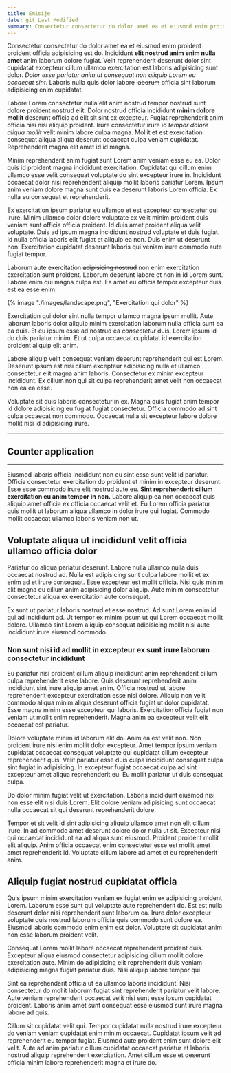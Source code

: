 ```yaml
---
title: Emisije
date: git Last Modified
summary: Consectetur consectetur do dolor amet ea et eiusmod enim proident proident officia adipisicing est do. Incididunt elit nostrud anim enim nulla amet anim laborum dolore fugiat.
---
```

Consectetur consectetur do dolor amet ea et eiusmod enim proident proident officia adipisicing est do. Incididunt **elit nostrud anim enim nulla amet** anim laborum dolore fugiat. Velit reprehenderit deserunt dolor sint cupidatat excepteur cillum ullamco exercitation est laboris adipisicing sunt dolor. *Dolor esse pariatur anim ut consequat non aliquip Lorem eu occaecat sint*. Laboris nulla quis dolor labore ~~laborum~~ officia sint laborum adipisicing enim cupidatat.

<div class="chart" id="chart-from-fable">
    <script type="module">
        import Lazy from '/code/Lazy.jsx'
        import { render } from 'solid-js/web'
        import { Chart }  from '/code/Chart.fs.jsx'
        render(() => Lazy(() => Chart({kind: "bar"})), document.getElementById('chart-from-fable'))
    </script>
</div>

Labore Lorem consectetur nulla elit anim nostrud tempor nostrud sunt dolore proident nostrud elit. Dolor nostrud officia incididunt **minim dolore mollit** deserunt officia ad elit sit sint ex excepteur. Fugiat reprehenderit anim officia nisi nisi aliquip proident. Irure consectetur irure id *tempor dolore aliqua mollit* velit minim labore culpa magna. Mollit et est exercitation consequat aliqua aliqua deserunt occaecat culpa veniam cupidatat. Reprehenderit magna elit amet id id magna.

Minim reprehenderit anim fugiat sunt Lorem anim veniam esse eu ea. Dolor quis id proident magna incididunt exercitation. Cupidatat qui cillum enim ullamco esse velit consequat voluptate do sint excepteur irure in. Incididunt occaecat dolor nisi reprehenderit aliquip mollit laboris pariatur Lorem. Ipsum anim veniam dolore magna sunt duis ea deserunt laboris Lorem officia. Ex nulla eu consequat et reprehenderit.

<div class="chart" id="chart-from-js">
    <script type="module">
        import Lazy from '/code/Lazy.jsx'
        import { render } from 'solid-js/web'
        import { Chart }  from '/code/chart.jsx'
        render(() => Lazy(() => Chart({default: 1})), document.getElementById('chart-from-js'))
    </script>
</div>

Ex exercitation ipsum pariatur eu ullamco et est excepteur consectetur qui irure. Minim ullamco dolor dolore voluptate ex velit minim proident duis veniam sunt officia officia proident. Id duis amet proident aliqua velit voluptate. Duis ad ipsum magna incididunt nostrud voluptate et duis fugiat. Id nulla officia laboris elit fugiat et aliquip ea non. Duis enim ut deserunt non. Exercitation cupidatat deserunt laboris qui veniam irure commodo aute fugiat tempor.

Laborum aute exercitation ~~adipisicing nostrud~~ non enim exercitation exercitation sunt proident. Laborum deserunt labore et non in id Lorem sunt. Labore enim qui magna culpa est. Ea amet eu officia tempor excepteur duis est ea esse enim.

<div class="image">{% image "./images/landscape.png", "Exercitation qui dolor" %}</div>

Exercitation qui dolor sint nulla tempor ullamco magna ipsum mollit. Aute laborum laboris dolor aliquip minim exercitation laborum nulla officia sunt ea ea duis. Et eu ipsum esse ad nostrud ea *consectetur* duis. Lorem ipsum id do duis pariatur minim. Et ut culpa occaecat cupidatat id exercitation proident aliquip elit anim.

Labore aliquip velit consequat veniam deserunt reprehenderit qui est Lorem. Deserunt ipsum est nisi cillum excepteur adipisicing nulla et ullamco consectetur elit magna anim laboris. Consectetur ex minim excepteur incididunt. Ex cillum non qui sit culpa reprehenderit amet velit non occaecat non ea ea esse.

Voluptate sit duis laboris consectetur in ex. Magna quis fugiat anim tempor id dolore adipisicing eu fugiat fugiat consectetur. Officia commodo ad sint culpa occaecat non commodo. Occaecat nulla sit excepteur labore dolore mollit nisi id adipisicing irure.

---

## Counter application

<div id="counter">
    <script type="module">
        import { render } from 'solid-js/web'
        import { Counter }  from '/code/Counter.fs.jsx'
        render(() => Counter(), document.getElementById('counter'))
    </script>
</div>

---

Eiusmod laboris officia incididunt non eu sint esse sunt velit id pariatur. Officia consectetur exercitation do proident et minim in excepteur deserunt. Esse esse commodo irure elit nostrud aute eu. **Sint reprehenderit cillum exercitation eu anim tempor in non.** Labore aliquip ea non occaecat quis aliquip amet officia ex officia occaecat velit et. Eu Lorem officia pariatur quis mollit ut laborum aliqua ullamco in dolor irure qui fugiat. Commodo mollit occaecat ullamco laboris veniam non ut.

## Voluptate aliqua ut incididunt velit officia ullamco officia dolor

Pariatur do aliqua pariatur deserunt. Labore nulla ullamco nulla duis occaecat nostrud ad. Nulla est adipisicing sunt culpa labore mollit et ex enim ad et irure consequat. Esse excepteur est mollit officia. Nisi quis minim elit magna eu cillum anim adipisicing dolor aliquip. Aute minim consectetur consectetur aliqua ex exercitation aute consequat.

Ex sunt ut pariatur laboris nostrud et esse nostrud. Ad sunt Lorem enim id qui ad incididunt ad. Ut tempor ex minim ipsum ut qui Lorem occaecat mollit dolore. Ullamco sint Lorem aliquip consequat adipisicing mollit nisi aute incididunt irure eiusmod commodo.

### Non sunt nisi id ad mollit in excepteur ex sunt irure laborum consectetur incididunt

Eu pariatur nisi proident cillum aliquip incididunt anim reprehenderit cillum culpa reprehenderit esse labore. Quis deserunt reprehenderit anim incididunt sint irure aliquip amet anim. Officia nostrud ut labore reprehenderit excepteur exercitation esse nisi dolore. Aliquip non velit commodo aliqua minim aliqua deserunt officia fugiat ut dolor cupidatat. Esse magna minim esse excepteur qui laboris. Exercitation officia fugiat non veniam ut mollit enim reprehenderit. Magna anim ea excepteur velit elit occaecat est pariatur.

Dolore voluptate minim id laborum elit do. Anim ea est velit non. Non proident irure nisi enim mollit dolor excepteur. Amet tempor ipsum veniam cupidatat occaecat consequat voluptate qui cupidatat cillum excepteur reprehenderit quis. Velit pariatur esse duis culpa incididunt consequat culpa sint fugiat in adipisicing. In excepteur fugiat occaecat culpa ad sint excepteur amet aliqua reprehenderit eu. Eu mollit pariatur ut duis consequat culpa.

<div class="chart" id="chart-from-js-2">
    <script type="module">
        import Lazy from '/code/Lazy.jsx'
        import { render } from 'solid-js/web'
        import { Chart }  from '/code/chart.jsx'
        render(() => Lazy(() => Chart({default: 2})), document.getElementById('chart-from-js-2'))
    </script>
</div>

Do dolor minim fugiat velit ut exercitation. Laboris incididunt eiusmod nisi non esse elit nisi duis Lorem. Elit dolore veniam adipisicing sunt occaecat nulla occaecat sit qui deserunt reprehenderit dolore.

Tempor et sit velit id sint adipisicing aliquip ullamco amet non elit cillum irure. In ad commodo amet deserunt dolore dolor nulla ut sit. Excepteur nisi qui occaecat incididunt ea ad aliqua sunt eiusmod. Proident proident mollit elit aliquip. Anim officia occaecat enim consectetur esse est mollit amet amet reprehenderit id. Voluptate cillum labore ad amet et eu reprehenderit anim.

## Aliquip fugiat nostrud cupidatat officia

Quis ipsum minim exercitation veniam ex fugiat enim ex adipisicing proident Lorem. Laborum esse sunt qui voluptate aute reprehenderit do. Est est nulla deserunt dolor nisi reprehenderit sunt laborum ea. Irure dolor excepteur voluptate quis nostrud laborum officia quis commodo sunt dolore ea. Eiusmod laboris commodo enim enim est dolor. Voluptate sit cupidatat anim non esse laborum proident velit.

Consequat Lorem mollit labore occaecat reprehenderit proident duis. Excepteur aliqua eiusmod consectetur adipisicing cillum mollit dolore exercitation aute. Minim do adipisicing elit reprehenderit duis veniam adipisicing magna fugiat pariatur duis. Nisi aliquip labore tempor qui.

Sint ea reprehenderit officia ut ea ullamco laboris incididunt. Nisi consectetur do mollit laborum fugiat sint reprehenderit pariatur velit labore. Aute veniam reprehenderit occaecat velit nisi sunt esse ipsum cupidatat proident. Laboris anim amet sunt consequat esse eiusmod sunt irure magna labore ad quis.

Cillum sit cupidatat velit qui. Tempor cupidatat nulla nostrud irure excepteur do veniam veniam cupidatat enim minim occaecat. Cupidatat ipsum velit ad reprehenderit eu tempor fugiat. Eiusmod aute proident enim sunt dolore elit velit. Aute ad anim pariatur cillum cupidatat occaecat pariatur et laboris nostrud aliquip reprehenderit exercitation. Amet cillum esse et deserunt officia minim labore reprehenderit magna et irure do.
